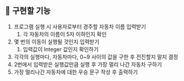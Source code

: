 ## 🚀 구현할 기능

1. 프로그램 실행 시 사용자로부터 경주할 자동차 이름 입력받기
   1. 각 자동차의 이름이 5자 이하인지 확인
2. 몇 번의 이동이 실행될 것인지 입력받기
   1. 입력값이 Integer 값인지 확인하기
3. 각각의 실행마다, 자동차마다, 0~9 사이의 값을 구한 후 전진할지 말지 결정 
4. 2번에서 입력받은 실행값만큼 실행 후 가장 멀리 나간 자동차 구하기
5. 가장 멀리나간 자동차에 대한 우승 문구 작성 후 출력하기
